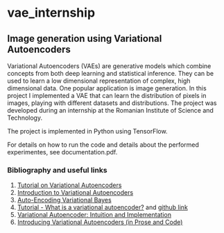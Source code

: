 # vae_internship
## Image generation using Variational Autoencoders

Variational Autoencoders (VAEs) are generative models which combine concepts from both deep learning and statistical inference. They can be used to learn a low dimensional representation of complex, high dimensional data. One popular application is image generation. In this project I implemented a VAE that can learn the distribution of pixels in images, playing with different datasets and distributions. The project was developed during an internship at the Romanian Institute of Science and Technology.

The project is implemented in Python using TensorFlow.

For details on how to run the code and details about the performed experimentes, see documentation.pdf.

### Bibliography and useful links
1) [Tutorial on Variational Autoencoders](https://arxiv.org/pdf/1606.05908.pdf)
2) [Introduction to Variational Autoencoders](https://home.zhaw.ch/~dueo/bbs/files/vae.pdf)
3) [Auto-Encoding Variational Bayes](https://arxiv.org/abs/1312.6114)
4) [Tutorial - What is a variational autoencoder?](https://jaan.io/what-is-variational-autoencoder-vae-tutorial/) and [github link](https://github.com/altosaar/variational-autoencoder)
5) [Variational Autoencoder: Intuition and Implementation](https://wiseodd.github.io/techblog/2016/12/10/variational-autoencoder/)
6) [Introducing Variational Autoencoders (in Prose and Code)](http://blog.fastforwardlabs.com/2016/08/12/introducing-variational-autoencoders-in-prose-and.html)
